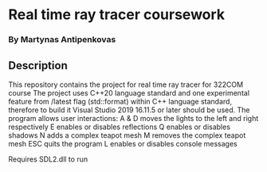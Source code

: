 # Real time ray tracer coursework
### By Martynas Antipenkovas
## Description
This repository contains the project for real time ray tracer for 322COM course
The project uses C++20 language standard and one experimental feature from /latest flag (std::format) within C++ language standard, therefore to build it Visual Studio 2019 16.11.5 or later should be used.
The program allows user interactions:
A & D moves the lights to the left and right respectively
E enables or disables reflections
Q enables or disables shadows
N adds a complex teapot mesh
M removes the complex teapot mesh
ESC quits the program
L enables or disables console messages

Requires SDL2.dll to run
